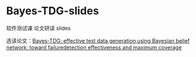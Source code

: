 # Bayes-TDG-slides

软件测试课 论文研读 slides

选读论文：[Bayes-TDG: effective test data generation using Bayesian belief network: toward failuredetection effectiveness and maximum coverage](https://digital-library.theiet.org/content/journals/10.1049/iet-sen.2017.0112)
